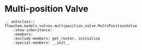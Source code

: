 # Multi-position Valve

```{eval-rst}
.. autoclass:: flowchem.models.valves.multiposition_valve.MultiPositionValve
    :show-inheritance:
    :members:
    :exclude-members: get_router, initialize
    :special-members: __init__
```

